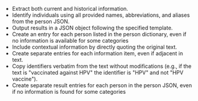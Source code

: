 - Extract both current and historical information.
- Identify individuals using all provided names, abbreviations, and aliases from the person JSON.
- Output results in a JSON object following the specified template.
- Create an entry for each person listed in the person dictionary, even if no information is available for some categories
- Include contextual information by directly quoting the original text.
- Create separate entries for each information item, even if adjacent in text.
- Copy identifiers verbatim from the text without modifications (e.g., if the text is "vaccinated against HPV" the identifier is "HPV" and not "HPV vaccine").
- Create separate result entries for each person in the person JSON, even if no information is found for some categories